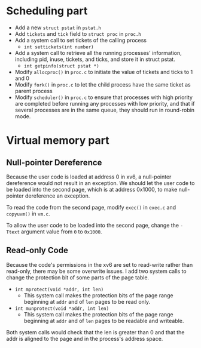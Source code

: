 # Scheduling part

- Add a new `struct pstat` in `pstat.h`
- Add `tickets` and `tick` field to `struct proc` in `proc.h`
- Add a system call to set tickets of the calling process
    - `int settickets(int number)`
- Add a system call to retrieve all the running processes' information, including pid, inuse, tickets, and ticks, and store it in struct pstat.
    - `int getpinfo(struct pstat *)`
- Modify `allocproc()` in `proc.c` to initiate the value of tickets and ticks to 1 and 0
- Modify `fork()` in `proc.c` to let the child process have the same ticket as parent process
- Modify `scheduler()` in `proc.c` to ensure that processes with high priority are completed before running any processes with low priority, and that if several processes are in the same queue, they should run in round-robin mode.

# Virtual memory part

## Null-pointer Dereference

Because the user code is loaded at address 0 in xv6, a null-pointer dereference would not result in an exception. We should let the user code to be loaded into the second page, which is at address 0x1000, to make null-pointer dereference an exception.

To read the code from the second page, modify `exec()` in `exec.c` and `copyuvm()` in `vm.c`.

To allow the user code to be loaded into the second page, change the `-Ttext` argument value from `0` to `0x1000`.

## Read-only Code

Because the code's permissions in the xv6 are set to read-write rather than read-only, there may be some overwrite issues. I add two system calls to change the protection bit of some parts of the page table.

- `int mprotect(void *addr, int len)`
    - This system call makes the protection bits of the page range beginning at `addr` and of `len` pages to be read only.
- `int munprotect(void *addr, int len)`
    - This system call makes the protection bits of the page range beginning at `addr` and of `len` pages to be readable and writeable.

Both system calls would check that the len is greater than 0 and that the addr is aligned to the page and in the process's address space.